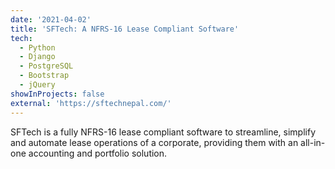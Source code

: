 ```yaml
---
date: '2021-04-02'
title: 'SFTech: A NFRS-16 Lease Compliant Software'
tech:
  - Python
  - Django
  - PostgreSQL
  - Bootstrap
  - jQuery
showInProjects: false
external: 'https://sftechnepal.com/'
---
```


SFTech is a fully NFRS-16 lease compliant software to streamline, simplify and automate lease operations of a corporate, providing them with an all-in-one accounting and portfolio solution.
